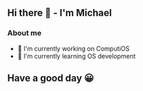 ## Hi there 👋 - I'm Michael

### About me
- 🔭 I'm currently working on ComputiOS
- 🌱 I'm currently learning OS development

## Have a good day 😀

